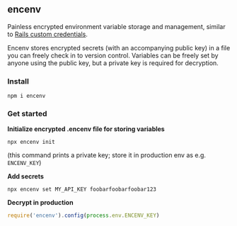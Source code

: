 ## encenv

Painless encrypted environment variable storage and management, similar to [Rails custom credentials](https://edgeguides.rubyonrails.org/security.html#custom-credentials).

Encenv stores encrypted secrets (with an accompanying public key) in a file you can freely check in to version control. Variables can be freely set by anyone using the public key, but a private key is required for decryption.

### Install

`npm i encenv`

### Get started

**Initialize encrypted .encenv file for storing variables**

`npx encenv init`

(this command prints a private key; store it in production env as e.g. `ENCENV_KEY`)

**Add secrets**

`npx encenv set MY_API_KEY foobarfoobarfoobar123`

**Decrypt in production**

```ts
require('encenv').config(process.env.ENCENV_KEY)
```